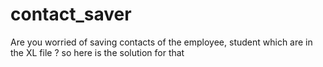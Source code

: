 # contact_saver
Are you worried of saving contacts of the employee, student which are in the XL file ?
so here is the solution for that

